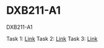 # DXB211-A1
DXB211-A1

Task 1: [Link](https://helping-gingers.github.io/DXB211-A1/A1/)
Task 2: [Link](https://helping-gingers.github.io/DXB211-A1/A2/)
Task 3: [Link](https://helping-gingers.github.io/DXB211-A1/A3/)
